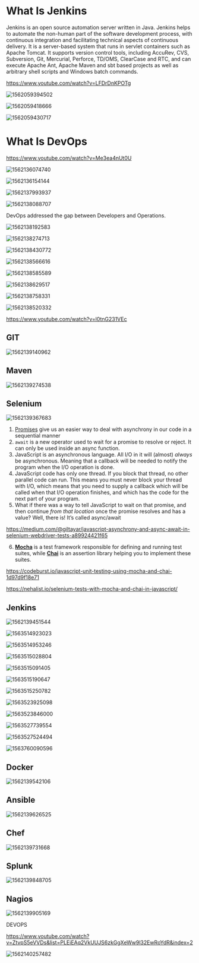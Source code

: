 # What Is Jenkins

Jenkins is an open source automation server written in Java. Jenkins helps to automate the non-human part of the software development process, with continuous integration and facilitating technical aspects of continuous delivery. It is a server-based system that runs in servlet containers such as Apache Tomcat. It supports version control tools, including AccuRev, CVS, Subversion, Git, Mercurial, Perforce, TD/OMS, ClearCase and RTC, and can execute Apache Ant, Apache Maven and sbt based projects as well as arbitrary shell scripts and Windows batch commands.

https://www.youtube.com/watch?v=LFDrDnKPOTg

![1562059394502](C:\Users\hhjin\AppData\Roaming\Typora\typora-user-images\1562059394502.png)



![1562059418666](C:\Users\hhjin\AppData\Roaming\Typora\typora-user-images\1562059418666.png)



![1562059430717](C:\Users\hhjin\AppData\Roaming\Typora\typora-user-images\1562059430717.png)





# What Is DevOps

https://www.youtube.com/watch?v=Me3ea4nUt0U



![1562136074740](C:\Users\hhjin\AppData\Roaming\Typora\typora-user-images\1562136074740.png)

![1562136154144](C:\Users\hhjin\AppData\Roaming\Typora\typora-user-images\1562136154144.png)



![1562137993937](C:\Users\hhjin\AppData\Roaming\Typora\typora-user-images\1562137993937.png)



![1562138088707](C:\Users\hhjin\AppData\Roaming\Typora\typora-user-images\1562138088707.png)

DevOps addressed the gap between Developers and Operations.

![1562138192583](C:\Users\hhjin\AppData\Roaming\Typora\typora-user-images\1562138192583.png)



![1562138274713](C:\Users\hhjin\AppData\Roaming\Typora\typora-user-images\1562138274713.png)



![1562138430772](C:\Users\hhjin\AppData\Roaming\Typora\typora-user-images\1562138430772.png)





![1562138566616](C:\Users\hhjin\AppData\Roaming\Typora\typora-user-images\1562138566616.png)

![1562138585589](C:\Users\hhjin\AppData\Roaming\Typora\typora-user-images\1562138585589.png)



![1562138629517](C:\Users\hhjin\AppData\Roaming\Typora\typora-user-images\1562138629517.png)



![1562138758331](C:\Users\hhjin\AppData\Roaming\Typora\typora-user-images\1562138758331.png)

![1562138520332](C:\Users\hhjin\AppData\Roaming\Typora\typora-user-images\1562138520332.png)

https://www.youtube.com/watch?v=l0tnG231VEc

## GIT

![1562139140962](C:\Users\hhjin\AppData\Roaming\Typora\typora-user-images\1562139140962.png)



## Maven

![1562139274538](C:\Users\hhjin\AppData\Roaming\Typora\typora-user-images\1562139274538.png)



## Selenium

![1562139367683](C:\Users\hhjin\AppData\Roaming\Typora\typora-user-images\1562139367683.png)

1. [Promises](https://alligator.io/js/promises-es6/) give us an easier way to deal with asynchrony in our code in a sequential manner
2. `await` is a new operator used to wait for a promise to resolve or reject. It can only be used inside an async function.
3. JavaScript is an asynchronous language. All I/O in it will (almost) *always* be asynchronous. Meaning that a callback will be needed to notify the program when the I/O operation is done. 
4. JavaScript code has only one thread. If you block that thread, no other parallel code can run. This means you must never block your thread with I/O, which means that you need to supply a callback which will be called when that I/O operation finishes, and which has the code for the next part of your program.
5. What if there was a way to tell JavaScript to wait on that promise, and then continue *from that location* once the promise resolves and has a value? Well, there is! It’s called async/await

https://medium.com/@giltayar/javascript-asynchrony-and-async-await-in-selenium-webdriver-tests-a89924421f65

6. [**Mocha**](https://mochajs.org/) is a test framework responsible for defining and running test suites, while [**Chai**](http://www.chaijs.com/) is an assertion library helping you to implement these suites. 

https://codeburst.io/javascript-unit-testing-using-mocha-and-chai-1d97d9f18e71

https://nehalist.io/selenium-tests-with-mocha-and-chai-in-javascript/















## Jenkins

![1562139451544](C:\Users\hhjin\AppData\Roaming\Typora\typora-user-images\1562139451544.png)



![1563514923023](C:\Users\hhjin\AppData\Roaming\Typora\typora-user-images\1563514923023.png)

![1563514953246](C:\Users\hhjin\AppData\Roaming\Typora\typora-user-images\1563514953246.png)





![1563515028804](C:\Users\hhjin\AppData\Roaming\Typora\typora-user-images\1563515028804.png)

![1563515091405](C:\Users\hhjin\AppData\Roaming\Typora\typora-user-images\1563515091405.png)





![1563515190647](C:\Users\hhjin\AppData\Roaming\Typora\typora-user-images\1563515190647.png)

![1563515250782](C:\Users\hhjin\AppData\Roaming\Typora\typora-user-images\1563515250782.png)



![1563523925098](C:\Users\hhjin\AppData\Roaming\Typora\typora-user-images\1563523925098.png)



![1563523846000](C:\Users\hhjin\AppData\Roaming\Typora\typora-user-images\1563523846000.png)



![1563527739554](C:\Users\hhjin\AppData\Roaming\Typora\typora-user-images\1563527739554.png)



![1563527524494](C:\Users\hhjin\AppData\Roaming\Typora\typora-user-images\1563527524494.png)



![1563760090596](C:\Users\hhjin\AppData\Roaming\Typora\typora-user-images\1563760090596.png)













## Docker

![1562139542106](C:\Users\hhjin\AppData\Roaming\Typora\typora-user-images\1562139542106.png)



## Ansible

![1562139626525](C:\Users\hhjin\AppData\Roaming\Typora\typora-user-images\1562139626525.png)

## Chef

![1562139731668](C:\Users\hhjin\AppData\Roaming\Typora\typora-user-images\1562139731668.png)

## Splunk

![1562139848705](C:\Users\hhjin\AppData\Roaming\Typora\typora-user-images\1562139848705.png)

## Nagios

![1562139905169](C:\Users\hhjin\AppData\Roaming\Typora\typora-user-images\1562139905169.png)



DEVOPS

https://www.youtube.com/watch?v=ZtvpS5eVVDs&list=PLEiEAq2VkUUJS6zkGgXeWw9l32EwRoYdR&index=2

![1562140257482](C:\Users\hhjin\AppData\Roaming\Typora\typora-user-images\1562140257482.png)













